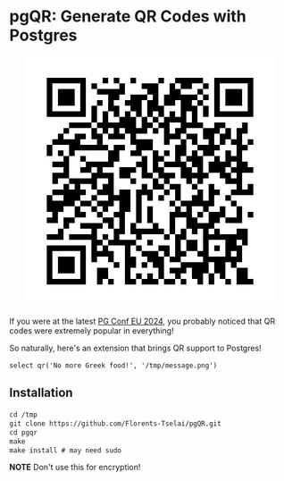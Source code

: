 # pgQR: Generate QR Codes with Postgres

<p align="center"> <img src="assets/pgqr.png" alt="QR Code"> </p>

If you were at the latest [PG Conf EU 2024](https://2024.pgconf.eu),
you probably noticed that QR codes were extremely popular in everything!

So naturally, here's an extension that brings QR support to Postgres!

```tsql
select qr('No more Greek food!', '/tmp/message.png')
```

## Installation

```
cd /tmp
git clone https://github.com/Florents-Tselai/pgQR.git
cd pgqr
make
make install # may need sudo
```

**NOTE**
Don't use this for encryption!
